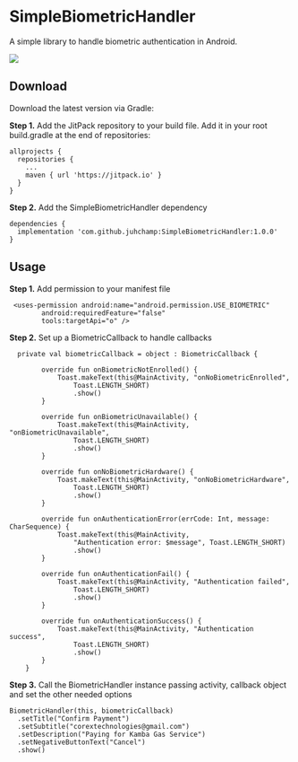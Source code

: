 # SimpleBiometricHandler
A simple library to handle biometric authentication in Android.

[![](https://jitpack.io/v/juhchamp/SimpleBiometricHandler.svg)](https://jitpack.io/#juhchamp/SimpleBiometricHandler)

## Download
Download the latest version via Gradle:

**Step 1.** Add the JitPack repository to your build file. Add it in your root build.gradle at the end of repositories:

```
allprojects {
  repositories {
    ...
    maven { url 'https://jitpack.io' }
  }
}
```

**Step 2.** Add the SimpleBiometricHandler dependency

```
dependencies {
  implementation 'com.github.juhchamp:SimpleBiometricHandler:1.0.0'
}
```

## Usage

**Step 1.** Add permission to your manifest file

```
 <uses-permission android:name="android.permission.USE_BIOMETRIC"
        android:requiredFeature="false"
        tools:targetApi="o" />
```
        
**Step 2.** Set up a BiometricCallback to handle callbacks

```
  private val biometricCallback = object : BiometricCallback {

        override fun onBiometricNotEnrolled() {
            Toast.makeText(this@MainActivity, "onNoBiometricEnrolled",
                Toast.LENGTH_SHORT)
                .show()
        }

        override fun onBiometricUnavailable() {
            Toast.makeText(this@MainActivity, "onBiometricUnavailable",
                Toast.LENGTH_SHORT)
                .show()
        }

        override fun onNoBiometricHardware() {
            Toast.makeText(this@MainActivity, "onNoBiometricHardware",
                Toast.LENGTH_SHORT)
                .show()
        }

        override fun onAuthenticationError(errCode: Int, message: CharSequence) {
            Toast.makeText(this@MainActivity,
                "Authentication error: $message", Toast.LENGTH_SHORT)
                .show()
        }

        override fun onAuthenticationFail() {
            Toast.makeText(this@MainActivity, "Authentication failed",
                Toast.LENGTH_SHORT)
                .show()
        }

        override fun onAuthenticationSuccess() {
            Toast.makeText(this@MainActivity, "Authentication success",
                Toast.LENGTH_SHORT)
                .show()
        }
    }
```

**Step 3.** Call the BiometricHandler instance passing activity, callback object and set the other needed options

```
BiometricHandler(this, biometricCallback)
  .setTitle("Confirm Payment")
  .setSubtitle("corextechnologies@gmail.com")
  .setDescription("Paying for Kamba Gas Service")
  .setNegativeButtonText("Cancel")
  .show()
```
